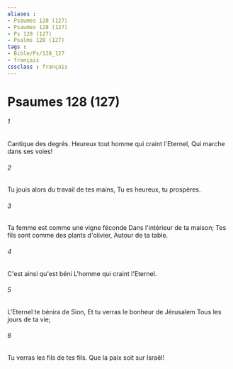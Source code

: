 ```yaml
---
aliases : 
- Psaumes 128 (127)
- Psaumes 128 (127)
- Ps 128 (127)
- Psalms 128 (127)
tags : 
- Bible/Ps/128_127
- français
cssclass : français
---
```


# Psaumes 128 (127)

###### 1
Cantique des degrés. Heureux tout homme qui craint l'Eternel, Qui marche dans ses voies!
###### 2
Tu jouis alors du travail de tes mains, Tu es heureux, tu prospères.
###### 3
Ta femme est comme une vigne féconde Dans l'intérieur de ta maison; Tes fils sont comme des plants d'olivier, Autour de ta table.
###### 4
C'est ainsi qu'est béni L'homme qui craint l'Eternel.
###### 5
L'Eternel te bénira de Sion, Et tu verras le bonheur de Jérusalem Tous les jours de ta vie;
###### 6
Tu verras les fils de tes fils. Que la paix soit sur Israël!
